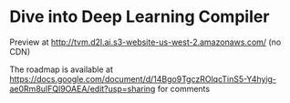 # Dive into Deep Learning Compiler

Preview at http://tvm.d2l.ai.s3-website-us-west-2.amazonaws.com/ (no CDN)

The roadmap is available at https://docs.google.com/document/d/14Bgo9TgczROlqcTinS5-Y4hyig-ae0Rm8uIFQl9OAEA/edit?usp=sharing for comments
